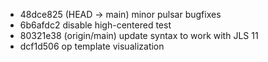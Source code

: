 - 48dce825 (HEAD -> main) minor pulsar bugfixes
- 6b6afdc2 disable high-centered test
- 80321e38 (origin/main) update syntax to work with JLS 11
- dcf1d506 op template visualization

